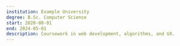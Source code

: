 ```yaml
---
institution: Example University
degree: B.Sc. Computer Science
start: 2020-08-01
end: 2024-05-01
description: Coursework in web development, algorithms, and UX.
---
```

